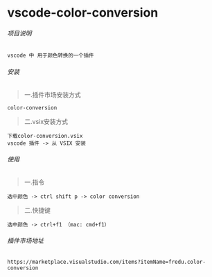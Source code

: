 # vscode-color-conversion
###### 项目说明

>
```
vscode 中 用于颜色转换的一个插件
```

###### 安装
>一.插件市场安装方式
>
```
color-conversion
```
>二.vsix安装方式
>
```
下载color-conversion.vsix
vscode 插件 -> 从 VSIX 安装
```

###### 使用
>一.指令
>
```
选中颜色 -> ctrl shift p -> color conversion
```
>二.快捷键
>
```
选中颜色 -> ctrl+f1 （mac: cmd+f1）
```

###### 插件市场地址
>
```
https://marketplace.visualstudio.com/items?itemName=fredu.color-conversion
```